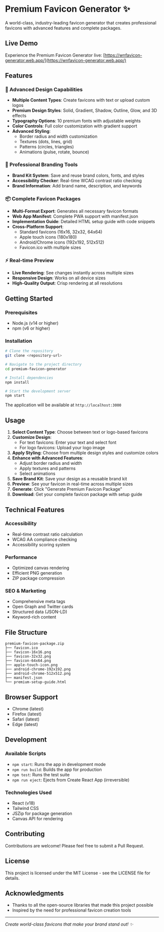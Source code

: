 # Premium Favicon Generator ✨

A world-class, industry-leading favicon generator that creates professional favicons with advanced features and complete packages.

## Live Demo
Experience the Premium Favicon Generator live: [https://wnfavicon-generator.web.app/](https://wnfavicon-generator.web.app/)

## Features

### 🎨 Advanced Design Capabilities
- **Multiple Content Types**: Create favicons with text or upload custom logos
- **Premium Design Styles**: Solid, Gradient, Shadow, Outline, Glow, and 3D effects
- **Typography Options**: 10 premium fonts with adjustable weights
- **Color Controls**: Full color customization with gradient support
- **Advanced Styling**: 
  - Border radius and width customization
  - Textures (dots, lines, grid)
  - Patterns (circles, triangles)
  - Animations (pulse, rotate, bounce)

### 🏢 Professional Branding Tools
- **Brand Kit System**: Save and reuse brand colors, fonts, and styles
- **Accessibility Checker**: Real-time WCAG contrast ratio checking
- **Brand Information**: Add brand name, description, and keywords

### 📦 Complete Favicon Packages
- **Multi-Format Export**: Generates all necessary favicon formats
- **Web App Manifest**: Complete PWA support with manifest.json
- **Implementation Guide**: Detailed HTML setup guide with code snippets
- **Cross-Platform Support**: 
  - Standard favicons (16x16, 32x32, 64x64)
  - Apple touch icons (180x180)
  - Android/Chrome icons (192x192, 512x512)
  - Favicon.ico with multiple sizes

### ⚡ Real-time Preview
- **Live Rendering**: See changes instantly across multiple sizes
- **Responsive Design**: Works on all device sizes
- **High-Quality Output**: Crisp rendering at all resolutions

## Getting Started

### Prerequisites
- Node.js (v14 or higher)
- npm (v6 or higher)

### Installation
```bash
# Clone the repository
git clone <repository-url>

# Navigate to the project directory
cd premium-favicon-generator

# Install dependencies
npm install

# Start the development server
npm start
```

The application will be available at `http://localhost:3000`

## Usage

1. **Select Content Type**: Choose between text or logo-based favicons
2. **Customize Design**: 
   - For text favicons: Enter your text and select font
   - For logo favicons: Upload your logo image
3. **Apply Styling**: Choose from multiple design styles and customize colors
4. **Enhance with Advanced Features**: 
   - Adjust border radius and width
   - Apply textures and patterns
   - Select animations
5. **Save Brand Kit**: Save your design as a reusable brand kit
6. **Preview**: See your favicon in real-time across multiple sizes
7. **Generate**: Click "Generate Premium Favicon Package"
8. **Download**: Get your complete favicon package with setup guide

## Technical Features

### Accessibility
- Real-time contrast ratio calculation
- WCAG AA compliance checking
- Accessibility scoring system

### Performance
- Optimized canvas rendering
- Efficient PNG generation
- ZIP package compression

### SEO & Marketing
- Comprehensive meta tags
- Open Graph and Twitter cards
- Structured data (JSON-LD)
- Keyword-rich content

## File Structure
```
premium-favicon-package.zip
├── favicon.ico
├── favicon-16x16.png
├── favicon-32x32.png
├── favicon-64x64.png
├── apple-touch-icon.png
├── android-chrome-192x192.png
├── android-chrome-512x512.png
├── manifest.json
└── premium-setup-guide.html
```

## Browser Support
- Chrome (latest)
- Firefox (latest)
- Safari (latest)
- Edge (latest)

## Development

### Available Scripts
- `npm start`: Runs the app in development mode
- `npm run build`: Builds the app for production
- `npm test`: Runs the test suite
- `npm run eject`: Ejects from Create React App (irreversible)

### Technologies Used
- React (v18)
- Tailwind CSS
- JSZip for package generation
- Canvas API for rendering

## Contributing
Contributions are welcome! Please feel free to submit a Pull Request.

## License
This project is licensed under the MIT License - see the LICENSE file for details.

## Acknowledgments
- Thanks to all the open-source libraries that made this project possible
- Inspired by the need for professional favicon creation tools

---

*Create world-class favicons that make your brand stand out! ✨*